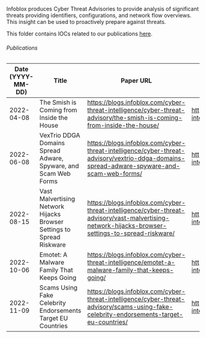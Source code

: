 Infoblox produces Cyber Threat Advisories to provide analysis of significant threats providing identifiers, configurations, and network flow overviews. This insight can be used to proactively prepare against threats.

This folder contains IOCs related to our publications [here](https://blogs.infoblox.com/category/cyber-threat-intelligence/cyber-threat-advisory/).


###### Publications
| Date (YYYY-MM-DD) | Title | Paper URL | Data File |
| ----------- | ----------- | ----------- | ----------- |
| 2022-04-08 | The Smish is Coming from Inside the House | https://blogs.infoblox.com/cyber-threat-intelligence/cyber-threat-advisory/the-smish-is-coming-from-inside-the-house/ | https://github.com/infobloxopen/threat-intelligence/blob/main/cta_indicators/smishing_cta_20220408_iocs.csv |
| 2022-06-08 | VexTrio DDGA Domains Spread Adware, Spyware, and Scam Web Forms | https://blogs.infoblox.com/cyber-threat-intelligence/cyber-threat-advisory/vextrio-ddga-domains-spread-adware-spyware-and-scam-web-forms/ | https://github.com/infobloxopen/threat-intelligence/blob/main/cta_indicators/vextrio_cta_20220606_iocs.csv |
| 2022-08-15 | Vast Malvertising Network Hijacks Browser Settings to Spread Riskware | https://blogs.infoblox.com/cyber-threat-intelligence/cyber-threat-advisory/vast-malvertising-network-hijacks-browser-settings-to-spread-riskware/ | https://github.com/infobloxopen/threat-intelligence/blob/main/cta_indicators/omnatuor_cta_20220815_iocs.csv |
| 2022-10-06 | Emotet: A Malware Family That Keeps Going | https://blogs.infoblox.com/cyber-threat-intelligence/emotet-a-malware-family-that-keeps-going/ | https://github.com/infobloxopen/threat-intelligence/blob/main/cta_indicators/emotet_cta_20221006_iocs.csv |
| 2022-11-09 | Scams Using Fake Celebrity Endorsements Target EU Countries | https://blogs.infoblox.com/cyber-threat-intelligence/cyber-threat-advisory/scams-using-fake-celebrity-endorsements-target-eu-countries/ | https://github.com/infobloxopen/threat-intelligence/blob/main/cta_indicators/metacoin_cta_20221109_iocs.csv |